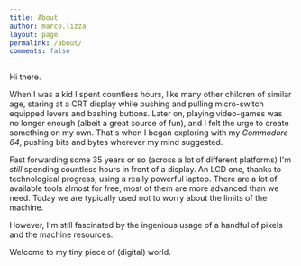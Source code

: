 ```yaml
---
title: About
author: marco.lizza
layout: page
permalink: /about/
comments: false
---
```

Hi there.

When I was a kid I spent countless hours, like many other children of similar age, staring at a CRT display while pushing and pulling micro-switch equipped levers and bashing buttons. Later on, playing video-games was no longer enough (albeit a great source of fun), and I felt the urge to create something on my own. That's when I began exploring with my *Commodore 64*, pushing bits and bytes wherever my mind suggested.

Fast forwarding some 35 years or so (across a lot of different platforms) I'm *still* spending countless hours in front of a display. An LCD one, thanks to technological progress, using a really powerful laptop. There are a lot of available tools almost for free, most of them are more advanced than we need. Today we are typically used not to worry about the limits of the machine.

However, I'm still fascinated by the ingenious usage of a handful of pixels and the machine resources.

Welcome to my tiny piece of (digital) world.